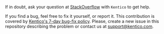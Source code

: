 If in doubt, ask your question at [StackOverflow](https://stackoverflow.com) with `Kentico` to get help.

If you find a bug, feel free to fix it yourself, or report it. This contribution is covered by [Kentico's 7-day bug-fix policy](https://www.kentico.com/platforms/kentico-xperience-13/roadmap/product-support-lifecycle). Please, create a new issue in this repository describing the problem or contact us at [support@kentico.com](mailto:support@kentico.com).
